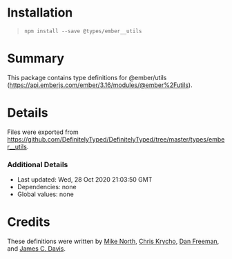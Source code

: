 # Installation
> `npm install --save @types/ember__utils`

# Summary
This package contains type definitions for @ember/utils (https://api.emberjs.com/ember/3.16/modules/@ember%2Futils).

# Details
Files were exported from https://github.com/DefinitelyTyped/DefinitelyTyped/tree/master/types/ember__utils.

### Additional Details
 * Last updated: Wed, 28 Oct 2020 21:03:50 GMT
 * Dependencies: none
 * Global values: none

# Credits
These definitions were written by [Mike North](https://github.com/mike-north), [Chris Krycho](https://github.com/chriskrycho), [Dan Freeman](https://github.com/dfreeman), and [James C. Davis](https://github.com/jamescdavis).
